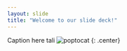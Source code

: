 ```yaml
---
layout: slide
title: "Welcome to our slide deck!"
---
```


Caption here
 tali
![poptocat](https://octodex.github.com/images/poptocat.png)
{: .center}
